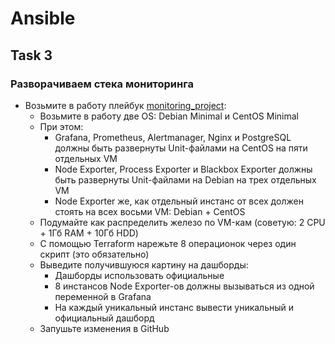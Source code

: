 # Ansible

## Task 3

### Разворачиваем стека мониторинга

- Возьмите в работу плейбук [monitoring_project](https://github.com/lamjob1993/ansible-monitoring/blob/main/ansible/monitoring_project/playbook.yml):
  - Возьмите в работу две OS: Debian Minimal и CentOS Minimal
  - При этом:
    - Grafana, Prometheus, Alertmanager, Nginx и PostgreSQL должны быть развернуты Unit-файлами на CentOS на пяти отдельных VM
    - Node Exporter, Process Exporter и Blackbox Exporter должны быть развернуты Unit-файлами на Debian на трех отдельных VM
    - Node Exporter же, как отдельный инстанс от всех должен стоять на всех восьми VM: Debian + CentOS
  - Подумайте как распределить железо по VM-кам (советую: 2 CPU + 1Гб RAM + 10Гб HDD)
  - С помощью Terraform нарежьте 8 операционок через один скрипт (это обязательно)
  - Выведите получившуюся картину на дашборды:
    - Дашборды использовать официальные
    - 8 инстансов Node Exporter-ов должны вызываться из одной переменной в Grafana
    - На каждый уникальный инстанс вывести уникальный и официальный дашборд
  - Запушьте изменения в GitHub
